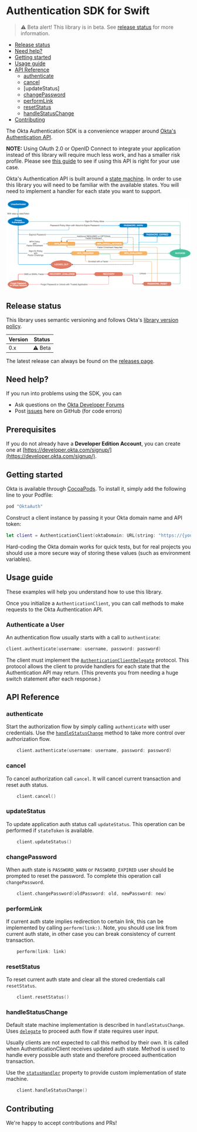 # Authentication SDK for Swift

> :warning: Beta alert! This library is in beta. See [release status](#release-status) for more information.

* [Release status](#release-status)
* [Need help?](#need-help)
* [Getting started](#getting-started)
* [Usage guide](#usage-guide)
* [API Reference](#api-reference)
    * [authenticate](#authenticate)
    * [cancel](#cancel)
    * [updateStatus]
    * [changePassword](#change-password)
    * [performLink](#perform-link)
    * [resetStatus](#reset-status)
    * [handleStatusChange](#handle-status-change)
* [Contributing](#contributing)
 
The Okta Authentication SDK is a convenience wrapper around [Okta's Authentication API](https://developer.okta.com/docs/api/resources/authn.html).

**NOTE:** Using OAuth 2.0 or OpenID Connect to integrate your application instead of this library will require much less work, and has a smaller risk profile. Please see [this guide](https://developer.okta.com/use_cases/authentication/) to see if using this API is right for your use case.

Okta's Authentication API is built around a [state machine](https://developer.okta.com/docs/api/resources/authn#transaction-state). In order to use this library you will need to be familiar with the available states. You will need to implement a handler for each state you want to support.  

![State Model Diagram](https://raw.githubusercontent.com/okta/okta.github.io/source/_source/_assets/img/auth-state-model.png "State Model Diagram")
 
## Release status

This library uses semantic versioning and follows Okta's [library version policy](https://developer.okta.com/code/library-versions/).

| Version | Status                    |
| ------- | ------------------------- |
| 0.x     | :warning: Beta            |
 
The latest release can always be found on the [releases page][github-releases].
 
## Need help?
 
If you run into problems using the SDK, you can
 
* Ask questions on the [Okta Developer Forums][devforum]
* Post [issues][github-issues] here on GitHub (for code errors)

## Prerequisites

If you do not already have a **Developer Edition Account**, you can create one at [https://developer.okta.com/signup/](https://developer.okta.com/signup/).
 
## Getting started
 
Okta is available through [CocoaPods](http://cocoapods.org). To install
it, simply add the following line to your Podfile:

```ruby
pod "OktaAuth"
```
 
Construct a client instance by passing it your Okta domain name and API token:
 
[//]: # (method: createClient)
```swift
let client = AuthenticationClient(oktaDomain: URL(string: "https://{yourOktaDomain}")!, delegate: self)
```
[//]: # (end: createClient)
 
Hard-coding the Okta domain works for quick tests, but for real projects you should use a more secure way of storing these values (such as environment variables). 

## Usage guide

These examples will help you understand how to use this library.

Once you initialize a `AuthenticationClient`, you can call methods to make requests to the Okta Authentication API.

### Authenticate a User

An authentication flow usually starts with a call to `authenticate`:

```swift
client.authenticate(username: username, password: password)
```

The client must implement the [`AuthenticationClientDelegate`](https://github.com/okta/okta-auth-swift/blob/dev/Source/AuthenticationClient.swift) protocol. This protocol allows the client to provide handlers for each state that the Authentication API may return. (This prevents you from needing a huge switch statement after each response.)

## API Reference

### authenticate

Start the authorization flow by simply calling `authenticate` with user credentials. Use the [`handleStatusChange`](#handle-status-change) method to take more control over authorization flow.

```swift
    client.authenticate(username: username, password: password)
```

### cancel
To cancel authorization call `cancel`. It will cancel current transaction and reset auth status. 

```swift
    client.cancel()
```

### updateStatus

To update application auth status call `updateStatus`. This operation can be performed if  `stateToken` is available.

```swift
    client.updateStatus()
```

### changePassword

When auth state is `PASSWORD_WARN` or `PASSWORD_EXPIRED` user should be prompted to reset the password. To complete this operation call `changePassword`.

```swift
    client.changePassword(oldPassword: old, newPassword: new)
```

### performLink

If current auth state implies redirection to certain link, this can be implemented by calling `perform(link:)`. Note, you should use link from current auth state, in other case you can break consistency of current transaction. 

```swift
    perform(link: link)
```

### resetStatus

To reset current auth state and clear all the stored credentials call `resetStatus`.

```swift
    client.resetStatus()
```

### handleStatusChange

Default state machine implementation is described in `handleStatusChange`. Uses [`delegate`](#auth-client-delegate) to proceed auth flow if state requires user input.

Usually clients are not expected to call this method by their own. It is called when AuthenticationClient receives updated auth state. Method is used to handle every possible auth state and therefore proceed authentication transaction. 

Use the [`statusHandler`](#status-handler) property to provide custom implementation of state machine.

```swift
    client.handleStatusChange()
```

## Contributing
 
We're happy to accept contributions and PRs!

[devforum]: https://devforum.okta.com/
[github-issues]: https://github.com/okta/okta-auth-swift/issues
[github-releases]: https://github.com/okta/okta-auth-swift/releases
